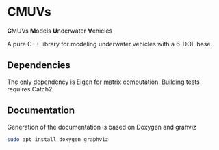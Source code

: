 # CMUVs

**C**MUVs **M**odels **U**nderwater **V**ehicles

A pure C++ library for modeling underwater vehicles with a 6-DOF base.

## Dependencies

The only dependency is Eigen for matrix computation. Building tests requires
Catch2.

## Documentation

Generation of the documentation is based on Doxygen and grahviz
```bash
sudo apt install doxygen graphviz
```
